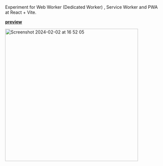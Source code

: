 Experiment for Web Worker (Dedicated Worker) , Service Worker and PWA at React + Vite.

**[preview](https://taro710.github.io/pwa-react-experiment/)**

<img width="430" alt="Screenshot 2024-02-02 at 16 52 05" src="https://github.com/taro710/pwa-react-experiment/assets/64943421/da6ebb7c-deed-432d-9ac9-a28a26f27934">
